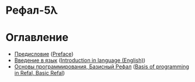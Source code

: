# Рефал-5λ

# Оглавление
* [Предисловие](1-foreword.md) ([Preface](1-foreword.en.md))
* [Введение в язык](2-intro.md) ([Introduction in language (English)](2-intro.en.md))
* [Основы программирования, Базисный Рефал](3-basics.md)
  ([Basis of programming in Refal, Basic Refal](3-basics.md))
